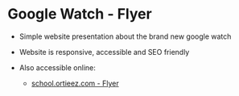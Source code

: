 # Google Watch - Flyer

- Simple website presentation about the brand new google watch
- Website is responsive, accessible and SEO friendly

- Also accessible online:
    - [school.ortieez.com - Flyer](https://school.ortieez.com/WAP/Flyer/)